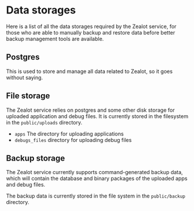 # Data storages

Here is a list of all the data storages required by the Zealot service,
for those who are able to manually backup and restore data before better backup management tools are available.

## Postgres

This is used to store and manage all data related to Zealot, so it goes without saying.

## File storage

The Zealot service relies on postgres and some other disk storage for uploaded application and debug files.
It is currently stored in the filesystem in the `public/uploads` directory.

- `apps` The directory for uploading applications
- `debugs_files` directory for uploading debug files

## Backup storage

The Zealot service currently supports command-generated backup data, which will contain
the database and binary packages of the uploaded apps and debug files.

The backup data is currently stored in the file system in the `public/backup` directory.
